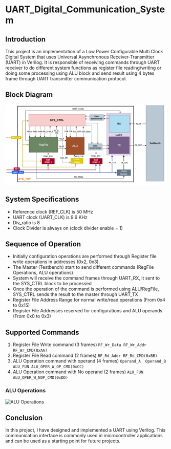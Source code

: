 # UART_Digital_Communication_System

## Introduction
This project is an implementation of a Low Power Configurable Multi Clock Digital System that uses Universal Asynchronous Receiver-Transmitter (UART) in Verilog. 
It is responsible of receiving commands through UART receiver to do different system functions as register file reading/writing or doing some processing using ALU block and send result using 4 bytes frame through UART transmitter communication protocol.

## Block Diagram
![Block Diagram](image.png)

## System Specifications
- Reference clock (REF_CLK) is 50 MHz
- UART clock (UART_CLK) is 9.6 KHz
- Div_ratio is 8
- Clock Divider is always on (clock divider enable = 1)

## Sequence of Operation
- Initially configuration operations are performed through Register file write operations in addresses (0x2, 0x3).
- The Master (Testbench) start to send different commands (RegFile Operations, ALU operations)
- System will receive the command frames through UART_RX, it sent to the SYS_CTRL block to be processed 
- Once the operation of the command is performed using ALU/RegFile, SYS_CTRL sends the result to the master through UART_TX 
- Register File Address Range for normal write/read operations (From 0x4 to 0x15)
-    Register File Addresses reserved for configurations and ALU operands (From 0x0 to 0x3)

## Supported Commands
1. Register File Write command (3 frames)
`RF_Wr_Data RF_Wr_Addr RF_Wr_CMD(0xAA)`
2. Register File Read command (2 frames)
`RF_Rd_Addr RF_Rd_CMD(0xBB)`
3. ALU Operation command with operand (4 frames)
`Operand_A  Operand_B  ALU_FUN ALU_OPER_W_OP_CMD(0xCC)`
4. ALU Operation command with No operand (2 frames)
`ALU_FUN ALU_OPER_W_NOP_CMD(0xDD)`
### ALU Operations
![ALU Operations](ALU_FUN.png)

## Conclusion

In this project, I have designed and implemented a UART using Verilog. This communication interface is commonly used in microcontroller applications and can be used as a starting point for future projects.
